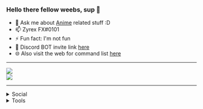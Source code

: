<h3>Hello there fellow weebs, sup 👋</h3>

<ul>
    <li>💬 Ask me about <a href="https://myanimelist.net/profile/ZyrexFX" target="_blank" >Anime</a> related stuff :D</li>
    <li>📫 Zyrex FX#0101</li>
    <li>⚡ Fun fact: I'm not fun</li>
    <li>🤖 Discord BOT invite link <a href="https://discord.com/oauth2/authorize?client_id=753589173486616749&scope=bot&permissions=36891718" target="_blank">here</a></li>
    <li>🌐 Also visit the web for command list <a href="https://zyrexfx.github.io/MeguWeb/" target="_blank">here</a> </li>
</ul>

<hr>

<p>
    <img src="https://i.imgur.com/KEfMEAu.gif"></img>
    <br>
    <img src="https://discord.c99.nl/widget/theme-2/373404212748484608.png">
    </img>
</p>

<hr>

<details>
    <summary>Social</summary>
<p>
<a href="https://github.com/ZyrexFX" target="_blank"><img alt="Github" src="https://img.shields.io/badge/GitHub-%2312100E.svg?style=for-the-badge&logo=Github&logoColor=white&style=flat" /></a>
<a href="https://discord.gg/wZzCmv4" target="_blank"><img alt="Discord" src="https://img.shields.io/badge/-Discord-7289DA?style=for-the-badge&logo=discord&logoColor=white&style=flat" /></a>
<a href="https://www.youtube.com/c/ZyrexFX" target="_blank"><img alt="Discord" src="https://img.shields.io/badge/-YouTube-f10707?style=for-the-badge&logo=youtube&logoColor=white&style=flat" /></a>
</p>
</details>

<details>
    <summary>Tools</summary>
<ul>
  <li><img alt="Github actions" src="https://img.shields.io/badge/-Github_Actions-2088FF?style=flat-square&logo=github-actions&logoColor=white&style=plastic"/>
  <img alt="mongodb" src="https://img.shields.io/badge/-MongoDB-47A248?style=flat-square&logo=MongoDB&logoColor=white&style=plastic"/>
  <img alt="git" src="https://img.shields.io/badge/-Git-F05032?style=flat-square&logo=git&logoColor=white&style=plastic"/>
  <img alt="npm" src="https://img.shields.io/badge/-NPM-CB3837?style=flat-square&logo=npm&logoColor=white&style=plastic"/></li>
  <li><img alt="html5" src="https://img.shields.io/badge/-HTML5-E34F26?style=flat-square&logo=html5&logoColor=white&style=plastic"/>
  <img alt="css3" src="https://img.shields.io/badge/-CSS3-1572B6?style=flat-square&logo=css3&logoColor=white&style=plastic"/>
  <img alt="Javascript" src="https://img.shields.io/badge/-Javascript-f1c40f?style=flat-square&logo=Javascript&logoColor=white&style=plastic"/>
  <img alt="Nodejs" src="https://img.shields.io/badge/-Nodejs-43853d?style=flat-square&logo=Node.js&logoColor=white&style=plastic"/>
  <img alt="Bootstrap" src="https://img.shields.io/badge/-Bootstrap-7952B3?style=flat-square&logo=Bootstrap&logoColor=white&style=plastic"/></li>
</ul>
